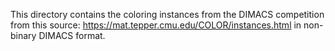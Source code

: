 This directory contains the coloring instances from the DIMACS competition
from this source: https://mat.tepper.cmu.edu/COLOR/instances.html
in non-binary DIMACS format.

